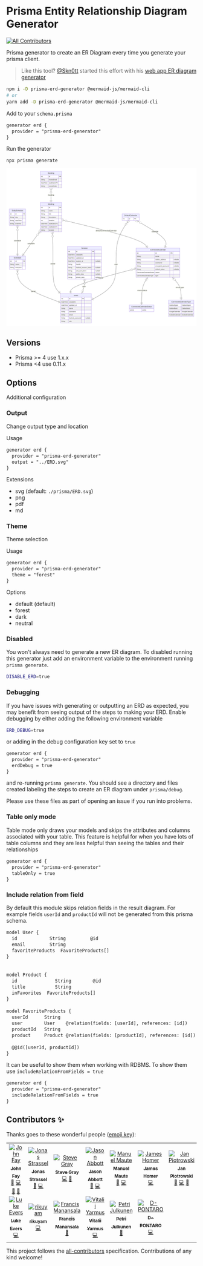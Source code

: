 # Prisma Entity Relationship Diagram Generator

<!-- ALL-CONTRIBUTORS-BADGE:START - Do not remove or modify this section -->
[![All Contributors](https://img.shields.io/badge/all_contributors-12-orange.svg?style=flat-square)](#contributors-)
<!-- ALL-CONTRIBUTORS-BADGE:END -->

Prisma generator to create an ER Diagram every time you generate your prisma client.

> Like this tool? [@Skn0tt](https://github.com/Skn0tt) started this effort with his [web app ER diagram generator](https://prisma-erd.simonknott.de/)

```bash
npm i -D prisma-erd-generator @mermaid-js/mermaid-cli
# or
yarn add -D prisma-erd-generator @mermaid-js/mermaid-cli
```

Add to your `schema.prisma`

```prisma
generator erd {
  provider = "prisma-erd-generator"
}
```

Run the generator

```bash
npx prisma generate
```

![Example ER Diagram](https://raw.githubusercontent.com/keonik/prisma-erd-generator/main/ERD.svg)

## Versions

-   Prisma >= 4 use 1.x.x
-   Prisma <4 use 0.11.x

## Options

Additional configuration

### Output

Change output type and location

Usage

```prisma
generator erd {
  provider = "prisma-erd-generator"
  output = "../ERD.svg"
}
```

Extensions

-   svg (default: `./prisma/ERD.svg`)
-   png
-   pdf
-   md

### Theme

Theme selection

Usage

```prisma
generator erd {
  provider = "prisma-erd-generator"
  theme = "forest"
}
```

Options

-   default (default)
-   forest
-   dark
-   neutral

### Disabled

You won't always need to generate a new ER diagram. To disabled running this generator just add an environment variable to the environment running `prisma generate`.

```bash
DISABLE_ERD=true
```

### Debugging

If you have issues with generating or outputting an ERD as expected, you may benefit from seeing output of the steps to making your ERD. Enable debugging by either adding the following environment variable

```bash
ERD_DEBUG=true
```

or adding in the debug configuration key set to `true`

```prisma
generator erd {
  provider = "prisma-erd-generator"
  erdDebug = true
}
```

and re-running `prisma generate`. You should see a directory and files created labeling the steps to create an ER diagram under `prisma/debug`.

Please use these files as part of opening an issue if you run into problems.

### Table only mode

Table mode only draws your models and skips the attributes and columns associated with your table. This feature is helpful for when you have lots of table columns and they are less helpful than seeing the tables and their relationships

```prisma
generator erd {
  provider = "prisma-erd-generator"
  tableOnly = true
}
```

### Include relation from field

By default this module skips relation fields in the result diagram. For example fields `userId` and `productId` will not be generated from this prisma schema.

```prisma
model User {
  id            String         @id
  email         String
  favoriteProducts  FavoriteProducts[]
}


model Product {
  id              String        @id
  title           String
  inFavorites  FavoriteProducts[]
}

model FavoriteProducts {
  userId      String
  user        User    @relation(fields: [userId], references: [id])
  productId   String
  product     Product @relation(fields: [productId], references: [id])

  @@id([userId, productId])
}

```

It can be useful to show them when working with RDBMS. To show them use `includeRelationFromFields = true`

```prisma
generator erd {
  provider = "prisma-erd-generator"
  includeRelationFromFields = true
}
```

## Contributors ✨

Thanks goes to these wonderful people ([emoji key](https://allcontributors.org/docs/en/emoji-key)):

<!-- ALL-CONTRIBUTORS-LIST:START - Do not remove or modify this section -->
<!-- prettier-ignore-start -->
<!-- markdownlint-disable -->
<table>
  <tbody>
    <tr>
      <td align="center"><a href="https://github.com/keonik"><img src="https://avatars.githubusercontent.com/u/46365891?v=4?s=100" width="100px;" alt="John Fay"/><br /><sub><b>John Fay</b></sub></a><br /><a href="#maintenance-keonik" title="Maintenance">🚧</a> <a href="https://github.com/keonik/prisma-erd-generator/commits?author=keonik" title="Code">💻</a> <a href="#ideas-keonik" title="Ideas, Planning, & Feedback">🤔</a> <a href="https://github.com/keonik/prisma-erd-generator/issues?q=author%3Akeonik" title="Bug reports">🐛</a></td>
      <td align="center"><a href="https://jonas-strassel.de/"><img src="https://avatars.githubusercontent.com/u/4662748?v=4?s=100" width="100px;" alt="Jonas Strassel"/><br /><sub><b>Jonas Strassel</b></sub></a><br /><a href="https://github.com/keonik/prisma-erd-generator/issues?q=author%3Aboredland" title="Bug reports">🐛</a> <a href="https://github.com/keonik/prisma-erd-generator/commits?author=boredland" title="Code">💻</a></td>
      <td align="center"><a href="https://heystevegray.dev/"><img src="https://avatars.githubusercontent.com/u/66500112?v=4?s=100" width="100px;" alt="Steve Gray"/><br /><sub><b>Steve Gray</b></sub></a><br /><a href="https://github.com/keonik/prisma-erd-generator/commits?author=heystevegray" title="Code">💻</a> <a href="#ideas-heystevegray" title="Ideas, Planning, & Feedback">🤔</a></td>
      <td align="center"><a href="https://blog.trailimage.com/"><img src="https://avatars.githubusercontent.com/u/6289308?v=4?s=100" width="100px;" alt="Jason Abbott"/><br /><sub><b>Jason Abbott</b></sub></a><br /><a href="https://github.com/keonik/prisma-erd-generator/issues?q=author%3AJason-Abbott" title="Bug reports">🐛</a> <a href="https://github.com/keonik/prisma-erd-generator/commits?author=Jason-Abbott" title="Code">💻</a></td>
      <td align="center"><a href="https://bradbit.com/"><img src="https://avatars.githubusercontent.com/u/20225909?v=4?s=100" width="100px;" alt="Manuel Maute"/><br /><sub><b>Manuel Maute</b></sub></a><br /><a href="https://github.com/keonik/prisma-erd-generator/issues?q=author%3Ajsbrain" title="Bug reports">🐛</a> <a href="https://github.com/keonik/prisma-erd-generator/commits?author=jsbrain" title="Code">💻</a></td>
      <td align="center"><a href="https://homerjam.es/"><img src="https://avatars.githubusercontent.com/u/1055769?v=4?s=100" width="100px;" alt="James Homer"/><br /><sub><b>James Homer</b></sub></a><br /><a href="https://github.com/keonik/prisma-erd-generator/commits?author=homerjam" title="Code">💻</a></td>
      <td align="center"><a href="https://janpiotrowski.de"><img src="https://avatars.githubusercontent.com/u/183673?v=4?s=100" width="100px;" alt="Jan Piotrowski"/><br /><sub><b>Jan Piotrowski</b></sub></a><br /><a href="https://github.com/keonik/prisma-erd-generator/issues?q=author%3Ajanpio" title="Bug reports">🐛</a> <a href="https://github.com/keonik/prisma-erd-generator/commits?author=janpio" title="Code">💻</a> <a href="https://github.com/keonik/prisma-erd-generator/pulls?q=is%3Apr+reviewed-by%3Ajanpio" title="Reviewed Pull Requests">👀</a></td>
    </tr>
    <tr>
      <td align="center"><a href="https://lukevers.com/"><img src="https://avatars.githubusercontent.com/u/1558388?v=4?s=100" width="100px;" alt="Luke Evers"/><br /><sub><b>Luke Evers</b></sub></a><br /><a href="https://github.com/keonik/prisma-erd-generator/commits?author=lukevers" title="Code">💻</a></td>
      <td align="center"><a href="https://github.com/ripry"><img src="https://avatars.githubusercontent.com/u/59201481?v=4?s=100" width="100px;" alt="rikuyam"/><br /><sub><b>rikuyam</b></sub></a><br /><a href="https://github.com/keonik/prisma-erd-generator/commits?author=ripry" title="Code">💻</a></td>
      <td align="center"><a href="https://github.com/francismanansala"><img src="https://avatars.githubusercontent.com/u/10519099?v=4?s=100" width="100px;" alt="Francis Manansala"/><br /><sub><b>Francis Manansala</b></sub></a><br /><a href="https://github.com/keonik/prisma-erd-generator/issues?q=author%3Afrancismanansala" title="Bug reports">🐛</a></td>
      <td align="center"><a href="https://github.com/Vitalii4as"><img src="https://avatars.githubusercontent.com/u/71256742?v=4?s=100" width="100px;" alt="Vitalii Yarmus"/><br /><sub><b>Vitalii Yarmus</b></sub></a><br /><a href="https://github.com/keonik/prisma-erd-generator/commits?author=Vitalii4as" title="Code">💻</a></td>
      <td align="center"><a href="https://github.com/balzafin"><img src="https://avatars.githubusercontent.com/u/4311269?v=4?s=100" width="100px;" alt="Petri Julkunen"/><br /><sub><b>Petri Julkunen</b></sub></a><br /><a href="https://github.com/keonik/prisma-erd-generator/issues?q=author%3Abalzafin" title="Bug reports">🐛</a></td>
      <td align="center"><a href="https://github.com/dznbk"><img src="https://avatars.githubusercontent.com/u/46421953?v=4?s=100" width="100px;" alt="D-PONTARO"/><br /><sub><b>D-PONTARO</b></sub></a><br /><a href="https://github.com/keonik/prisma-erd-generator/commits?author=dznbk" title="Code">💻</a></td>
    </tr>
  </tbody>
</table>

<!-- markdownlint-restore -->
<!-- prettier-ignore-end -->

<!-- ALL-CONTRIBUTORS-LIST:END -->

This project follows the [all-contributors](https://github.com/all-contributors/all-contributors) specification. Contributions of any kind welcome!
